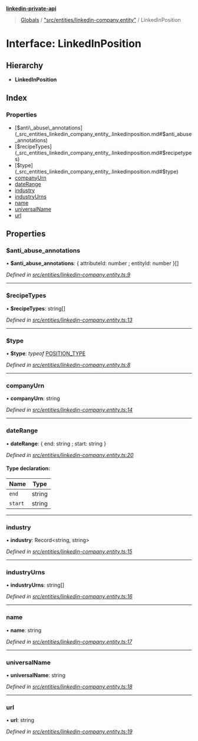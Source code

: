 **[linkedin-private-api](../README.md)**

> [Globals](../globals.md) / ["src/entities/linkedin-company.entity"](../modules/_src_entities_linkedin_company_entity_.md) / LinkedInPosition

# Interface: LinkedInPosition

## Hierarchy

* **LinkedInPosition**

## Index

### Properties

* [$anti\_abuse\_annotations](_src_entities_linkedin_company_entity_.linkedinposition.md#$anti_abuse_annotations)
* [$recipeTypes](_src_entities_linkedin_company_entity_.linkedinposition.md#$recipetypes)
* [$type](_src_entities_linkedin_company_entity_.linkedinposition.md#$type)
* [companyUrn](_src_entities_linkedin_company_entity_.linkedinposition.md#companyurn)
* [dateRange](_src_entities_linkedin_company_entity_.linkedinposition.md#daterange)
* [industry](_src_entities_linkedin_company_entity_.linkedinposition.md#industry)
* [industryUrns](_src_entities_linkedin_company_entity_.linkedinposition.md#industryurns)
* [name](_src_entities_linkedin_company_entity_.linkedinposition.md#name)
* [universalName](_src_entities_linkedin_company_entity_.linkedinposition.md#universalname)
* [url](_src_entities_linkedin_company_entity_.linkedinposition.md#url)

## Properties

### $anti\_abuse\_annotations

•  **$anti\_abuse\_annotations**: { attributeId: number ; entityId: number  }[]

*Defined in [src/entities/linkedin-company.entity.ts:9](https://github.com/dmitriy-qua/linkedin-private-api/blob/0548fcd/src/entities/linkedin-company.entity.ts#L9)*

___

### $recipeTypes

•  **$recipeTypes**: string[]

*Defined in [src/entities/linkedin-company.entity.ts:13](https://github.com/dmitriy-qua/linkedin-private-api/blob/0548fcd/src/entities/linkedin-company.entity.ts#L13)*

___

### $type

•  **$type**: *typeof* [POSITION\_TYPE](../modules/_src_entities_linkedin_company_entity_.md#position_type)

*Defined in [src/entities/linkedin-company.entity.ts:8](https://github.com/dmitriy-qua/linkedin-private-api/blob/0548fcd/src/entities/linkedin-company.entity.ts#L8)*

___

### companyUrn

•  **companyUrn**: string

*Defined in [src/entities/linkedin-company.entity.ts:14](https://github.com/dmitriy-qua/linkedin-private-api/blob/0548fcd/src/entities/linkedin-company.entity.ts#L14)*

___

### dateRange

•  **dateRange**: { end: string ; start: string  }

*Defined in [src/entities/linkedin-company.entity.ts:20](https://github.com/dmitriy-qua/linkedin-private-api/blob/0548fcd/src/entities/linkedin-company.entity.ts#L20)*

#### Type declaration:

Name | Type |
------ | ------ |
`end` | string |
`start` | string |

___

### industry

•  **industry**: Record<string, string\>

*Defined in [src/entities/linkedin-company.entity.ts:15](https://github.com/dmitriy-qua/linkedin-private-api/blob/0548fcd/src/entities/linkedin-company.entity.ts#L15)*

___

### industryUrns

•  **industryUrns**: string[]

*Defined in [src/entities/linkedin-company.entity.ts:16](https://github.com/dmitriy-qua/linkedin-private-api/blob/0548fcd/src/entities/linkedin-company.entity.ts#L16)*

___

### name

•  **name**: string

*Defined in [src/entities/linkedin-company.entity.ts:17](https://github.com/dmitriy-qua/linkedin-private-api/blob/0548fcd/src/entities/linkedin-company.entity.ts#L17)*

___

### universalName

•  **universalName**: string

*Defined in [src/entities/linkedin-company.entity.ts:18](https://github.com/dmitriy-qua/linkedin-private-api/blob/0548fcd/src/entities/linkedin-company.entity.ts#L18)*

___

### url

•  **url**: string

*Defined in [src/entities/linkedin-company.entity.ts:19](https://github.com/dmitriy-qua/linkedin-private-api/blob/0548fcd/src/entities/linkedin-company.entity.ts#L19)*
